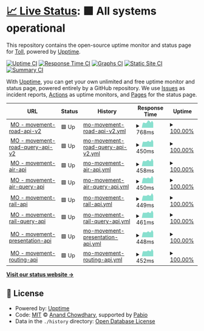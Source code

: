 # [📈 Live Status](https://demo.upptime.js.org): <!--live status--> **🟩 All systems operational**

This repository contains the open-source uptime monitor and status page for [Toll](https://www.toll.no), powered by [Upptime](https://github.com/upptime/upptime).

[![Uptime CI](https://github.com/toll/toll-api-status/workflows/Uptime%20CI/badge.svg)](https://github.com/toll/toll-api-status/actions?query=workflow%3A%22Uptime+CI%22)
[![Response Time CI](https://github.com/toll/toll-api-status/workflows/Response%20Time%20CI/badge.svg)](https://github.com/toll/toll-api-status/actions?query=workflow%3A%22Response+Time+CI%22)
[![Graphs CI](https://github.com/toll/toll-api-status/workflows/Graphs%20CI/badge.svg)](https://github.com/toll/toll-api-status/actions?query=workflow%3A%22Graphs+CI%22)
[![Static Site CI](https://github.com/toll/toll-api-status/workflows/Static%20Site%20CI/badge.svg)](https://github.com/toll/toll-api-status/actions?query=workflow%3A%22Static+Site+CI%22)
[![Summary CI](https://github.com/toll/toll-api-status/workflows/Summary%20CI/badge.svg)](https://github.com/toll/toll-api-status/actions?query=workflow%3A%22Summary+CI%22)

With [Upptime](https://upptime.js.org), you can get your own unlimited and free uptime monitor and status page, powered entirely by a GitHub repository. We use [Issues](https://github.com/toll/toll-api-status/issues) as incident reports, [Actions](https://github.com/toll/toll-api-status/actions) as uptime monitors, and [Pages](https://demo.upptime.js.org) for the status page.

<!--start: status pages-->
<!-- This summary is generated by Upptime (https://github.com/upptime/upptime) -->
<!-- Do not edit this manually, your changes will be overwritten -->
<!-- prettier-ignore -->
| URL | Status | History | Response Time | Uptime |
| --- | ------ | ------- | ------------- | ------ |
| <img alt="" src="https://icons.duckduckgo.com/ip3/api.toll.no.ico" height="13"> [MO - movement-road-api-v2](https://api.toll.no/api/movement/road/v2/swagger-ui/index.html) | 🟩 Up | [mo-movement-road-api-v2.yml](https://github.com/toll/toll-api-status/commits/HEAD/history/mo-movement-road-api-v2.yml) | <details><summary><img alt="Response time graph" src="./graphs/mo-movement-road-api-v2/response-time-week.png" height="20"> 768ms</summary><br><a href="https://demo.upptime.js.org/history/mo-movement-road-api-v2"><img alt="Response time 768" src="https://img.shields.io/endpoint?url=https%3A%2F%2Fraw.githubusercontent.com%2Ftoll%2Ftoll-api-status%2FHEAD%2Fapi%2Fmo-movement-road-api-v2%2Fresponse-time.json"></a><br><a href="https://demo.upptime.js.org/history/mo-movement-road-api-v2"><img alt="24-hour response time 768" src="https://img.shields.io/endpoint?url=https%3A%2F%2Fraw.githubusercontent.com%2Ftoll%2Ftoll-api-status%2FHEAD%2Fapi%2Fmo-movement-road-api-v2%2Fresponse-time-day.json"></a><br><a href="https://demo.upptime.js.org/history/mo-movement-road-api-v2"><img alt="7-day response time 768" src="https://img.shields.io/endpoint?url=https%3A%2F%2Fraw.githubusercontent.com%2Ftoll%2Ftoll-api-status%2FHEAD%2Fapi%2Fmo-movement-road-api-v2%2Fresponse-time-week.json"></a><br><a href="https://demo.upptime.js.org/history/mo-movement-road-api-v2"><img alt="30-day response time 768" src="https://img.shields.io/endpoint?url=https%3A%2F%2Fraw.githubusercontent.com%2Ftoll%2Ftoll-api-status%2FHEAD%2Fapi%2Fmo-movement-road-api-v2%2Fresponse-time-month.json"></a><br><a href="https://demo.upptime.js.org/history/mo-movement-road-api-v2"><img alt="1-year response time 768" src="https://img.shields.io/endpoint?url=https%3A%2F%2Fraw.githubusercontent.com%2Ftoll%2Ftoll-api-status%2FHEAD%2Fapi%2Fmo-movement-road-api-v2%2Fresponse-time-year.json"></a></details> | <details><summary><a href="https://demo.upptime.js.org/history/mo-movement-road-api-v2">100.00%</a></summary><a href="https://demo.upptime.js.org/history/mo-movement-road-api-v2"><img alt="All-time uptime 100.00%" src="https://img.shields.io/endpoint?url=https%3A%2F%2Fraw.githubusercontent.com%2Ftoll%2Ftoll-api-status%2FHEAD%2Fapi%2Fmo-movement-road-api-v2%2Fuptime.json"></a><br><a href="https://demo.upptime.js.org/history/mo-movement-road-api-v2"><img alt="24-hour uptime 100.00%" src="https://img.shields.io/endpoint?url=https%3A%2F%2Fraw.githubusercontent.com%2Ftoll%2Ftoll-api-status%2FHEAD%2Fapi%2Fmo-movement-road-api-v2%2Fuptime-day.json"></a><br><a href="https://demo.upptime.js.org/history/mo-movement-road-api-v2"><img alt="7-day uptime 100.00%" src="https://img.shields.io/endpoint?url=https%3A%2F%2Fraw.githubusercontent.com%2Ftoll%2Ftoll-api-status%2FHEAD%2Fapi%2Fmo-movement-road-api-v2%2Fuptime-week.json"></a><br><a href="https://demo.upptime.js.org/history/mo-movement-road-api-v2"><img alt="30-day uptime 100.00%" src="https://img.shields.io/endpoint?url=https%3A%2F%2Fraw.githubusercontent.com%2Ftoll%2Ftoll-api-status%2FHEAD%2Fapi%2Fmo-movement-road-api-v2%2Fuptime-month.json"></a><br><a href="https://demo.upptime.js.org/history/mo-movement-road-api-v2"><img alt="1-year uptime 100.00%" src="https://img.shields.io/endpoint?url=https%3A%2F%2Fraw.githubusercontent.com%2Ftoll%2Ftoll-api-status%2FHEAD%2Fapi%2Fmo-movement-road-api-v2%2Fuptime-year.json"></a></details>
| <img alt="" src="https://icons.duckduckgo.com/ip3/api.toll.no.ico" height="13"> [MO - movement-road-query-api-v2](https://api.toll.no/api/movement/road/status/v2/swagger-ui/index.html) | 🟩 Up | [mo-movement-road-query-api-v2.yml](https://github.com/toll/toll-api-status/commits/HEAD/history/mo-movement-road-query-api-v2.yml) | <details><summary><img alt="Response time graph" src="./graphs/mo-movement-road-query-api-v2/response-time-week.png" height="20"> 450ms</summary><br><a href="https://demo.upptime.js.org/history/mo-movement-road-query-api-v2"><img alt="Response time 450" src="https://img.shields.io/endpoint?url=https%3A%2F%2Fraw.githubusercontent.com%2Ftoll%2Ftoll-api-status%2FHEAD%2Fapi%2Fmo-movement-road-query-api-v2%2Fresponse-time.json"></a><br><a href="https://demo.upptime.js.org/history/mo-movement-road-query-api-v2"><img alt="24-hour response time 450" src="https://img.shields.io/endpoint?url=https%3A%2F%2Fraw.githubusercontent.com%2Ftoll%2Ftoll-api-status%2FHEAD%2Fapi%2Fmo-movement-road-query-api-v2%2Fresponse-time-day.json"></a><br><a href="https://demo.upptime.js.org/history/mo-movement-road-query-api-v2"><img alt="7-day response time 450" src="https://img.shields.io/endpoint?url=https%3A%2F%2Fraw.githubusercontent.com%2Ftoll%2Ftoll-api-status%2FHEAD%2Fapi%2Fmo-movement-road-query-api-v2%2Fresponse-time-week.json"></a><br><a href="https://demo.upptime.js.org/history/mo-movement-road-query-api-v2"><img alt="30-day response time 450" src="https://img.shields.io/endpoint?url=https%3A%2F%2Fraw.githubusercontent.com%2Ftoll%2Ftoll-api-status%2FHEAD%2Fapi%2Fmo-movement-road-query-api-v2%2Fresponse-time-month.json"></a><br><a href="https://demo.upptime.js.org/history/mo-movement-road-query-api-v2"><img alt="1-year response time 450" src="https://img.shields.io/endpoint?url=https%3A%2F%2Fraw.githubusercontent.com%2Ftoll%2Ftoll-api-status%2FHEAD%2Fapi%2Fmo-movement-road-query-api-v2%2Fresponse-time-year.json"></a></details> | <details><summary><a href="https://demo.upptime.js.org/history/mo-movement-road-query-api-v2">100.00%</a></summary><a href="https://demo.upptime.js.org/history/mo-movement-road-query-api-v2"><img alt="All-time uptime 100.00%" src="https://img.shields.io/endpoint?url=https%3A%2F%2Fraw.githubusercontent.com%2Ftoll%2Ftoll-api-status%2FHEAD%2Fapi%2Fmo-movement-road-query-api-v2%2Fuptime.json"></a><br><a href="https://demo.upptime.js.org/history/mo-movement-road-query-api-v2"><img alt="24-hour uptime 100.00%" src="https://img.shields.io/endpoint?url=https%3A%2F%2Fraw.githubusercontent.com%2Ftoll%2Ftoll-api-status%2FHEAD%2Fapi%2Fmo-movement-road-query-api-v2%2Fuptime-day.json"></a><br><a href="https://demo.upptime.js.org/history/mo-movement-road-query-api-v2"><img alt="7-day uptime 100.00%" src="https://img.shields.io/endpoint?url=https%3A%2F%2Fraw.githubusercontent.com%2Ftoll%2Ftoll-api-status%2FHEAD%2Fapi%2Fmo-movement-road-query-api-v2%2Fuptime-week.json"></a><br><a href="https://demo.upptime.js.org/history/mo-movement-road-query-api-v2"><img alt="30-day uptime 100.00%" src="https://img.shields.io/endpoint?url=https%3A%2F%2Fraw.githubusercontent.com%2Ftoll%2Ftoll-api-status%2FHEAD%2Fapi%2Fmo-movement-road-query-api-v2%2Fuptime-month.json"></a><br><a href="https://demo.upptime.js.org/history/mo-movement-road-query-api-v2"><img alt="1-year uptime 100.00%" src="https://img.shields.io/endpoint?url=https%3A%2F%2Fraw.githubusercontent.com%2Ftoll%2Ftoll-api-status%2FHEAD%2Fapi%2Fmo-movement-road-query-api-v2%2Fuptime-year.json"></a></details>
| <img alt="" src="https://icons.duckduckgo.com/ip3/api.toll.no.ico" height="13"> [MO - movement-air-api](https://api.toll.no/api/movement/air/v1/swagger-ui/index.html) | 🟩 Up | [mo-movement-air-api.yml](https://github.com/toll/toll-api-status/commits/HEAD/history/mo-movement-air-api.yml) | <details><summary><img alt="Response time graph" src="./graphs/mo-movement-air-api/response-time-week.png" height="20"> 458ms</summary><br><a href="https://demo.upptime.js.org/history/mo-movement-air-api"><img alt="Response time 458" src="https://img.shields.io/endpoint?url=https%3A%2F%2Fraw.githubusercontent.com%2Ftoll%2Ftoll-api-status%2FHEAD%2Fapi%2Fmo-movement-air-api%2Fresponse-time.json"></a><br><a href="https://demo.upptime.js.org/history/mo-movement-air-api"><img alt="24-hour response time 458" src="https://img.shields.io/endpoint?url=https%3A%2F%2Fraw.githubusercontent.com%2Ftoll%2Ftoll-api-status%2FHEAD%2Fapi%2Fmo-movement-air-api%2Fresponse-time-day.json"></a><br><a href="https://demo.upptime.js.org/history/mo-movement-air-api"><img alt="7-day response time 458" src="https://img.shields.io/endpoint?url=https%3A%2F%2Fraw.githubusercontent.com%2Ftoll%2Ftoll-api-status%2FHEAD%2Fapi%2Fmo-movement-air-api%2Fresponse-time-week.json"></a><br><a href="https://demo.upptime.js.org/history/mo-movement-air-api"><img alt="30-day response time 458" src="https://img.shields.io/endpoint?url=https%3A%2F%2Fraw.githubusercontent.com%2Ftoll%2Ftoll-api-status%2FHEAD%2Fapi%2Fmo-movement-air-api%2Fresponse-time-month.json"></a><br><a href="https://demo.upptime.js.org/history/mo-movement-air-api"><img alt="1-year response time 458" src="https://img.shields.io/endpoint?url=https%3A%2F%2Fraw.githubusercontent.com%2Ftoll%2Ftoll-api-status%2FHEAD%2Fapi%2Fmo-movement-air-api%2Fresponse-time-year.json"></a></details> | <details><summary><a href="https://demo.upptime.js.org/history/mo-movement-air-api">100.00%</a></summary><a href="https://demo.upptime.js.org/history/mo-movement-air-api"><img alt="All-time uptime 100.00%" src="https://img.shields.io/endpoint?url=https%3A%2F%2Fraw.githubusercontent.com%2Ftoll%2Ftoll-api-status%2FHEAD%2Fapi%2Fmo-movement-air-api%2Fuptime.json"></a><br><a href="https://demo.upptime.js.org/history/mo-movement-air-api"><img alt="24-hour uptime 100.00%" src="https://img.shields.io/endpoint?url=https%3A%2F%2Fraw.githubusercontent.com%2Ftoll%2Ftoll-api-status%2FHEAD%2Fapi%2Fmo-movement-air-api%2Fuptime-day.json"></a><br><a href="https://demo.upptime.js.org/history/mo-movement-air-api"><img alt="7-day uptime 100.00%" src="https://img.shields.io/endpoint?url=https%3A%2F%2Fraw.githubusercontent.com%2Ftoll%2Ftoll-api-status%2FHEAD%2Fapi%2Fmo-movement-air-api%2Fuptime-week.json"></a><br><a href="https://demo.upptime.js.org/history/mo-movement-air-api"><img alt="30-day uptime 100.00%" src="https://img.shields.io/endpoint?url=https%3A%2F%2Fraw.githubusercontent.com%2Ftoll%2Ftoll-api-status%2FHEAD%2Fapi%2Fmo-movement-air-api%2Fuptime-month.json"></a><br><a href="https://demo.upptime.js.org/history/mo-movement-air-api"><img alt="1-year uptime 100.00%" src="https://img.shields.io/endpoint?url=https%3A%2F%2Fraw.githubusercontent.com%2Ftoll%2Ftoll-api-status%2FHEAD%2Fapi%2Fmo-movement-air-api%2Fuptime-year.json"></a></details>
| <img alt="" src="https://icons.duckduckgo.com/ip3/api.toll.no.ico" height="13"> [MO - movement-air-query-api](https://api.toll.no/api/movement/air/status/v1/swagger-ui/index.html) | 🟩 Up | [mo-movement-air-query-api.yml](https://github.com/toll/toll-api-status/commits/HEAD/history/mo-movement-air-query-api.yml) | <details><summary><img alt="Response time graph" src="./graphs/mo-movement-air-query-api/response-time-week.png" height="20"> 450ms</summary><br><a href="https://demo.upptime.js.org/history/mo-movement-air-query-api"><img alt="Response time 450" src="https://img.shields.io/endpoint?url=https%3A%2F%2Fraw.githubusercontent.com%2Ftoll%2Ftoll-api-status%2FHEAD%2Fapi%2Fmo-movement-air-query-api%2Fresponse-time.json"></a><br><a href="https://demo.upptime.js.org/history/mo-movement-air-query-api"><img alt="24-hour response time 450" src="https://img.shields.io/endpoint?url=https%3A%2F%2Fraw.githubusercontent.com%2Ftoll%2Ftoll-api-status%2FHEAD%2Fapi%2Fmo-movement-air-query-api%2Fresponse-time-day.json"></a><br><a href="https://demo.upptime.js.org/history/mo-movement-air-query-api"><img alt="7-day response time 450" src="https://img.shields.io/endpoint?url=https%3A%2F%2Fraw.githubusercontent.com%2Ftoll%2Ftoll-api-status%2FHEAD%2Fapi%2Fmo-movement-air-query-api%2Fresponse-time-week.json"></a><br><a href="https://demo.upptime.js.org/history/mo-movement-air-query-api"><img alt="30-day response time 450" src="https://img.shields.io/endpoint?url=https%3A%2F%2Fraw.githubusercontent.com%2Ftoll%2Ftoll-api-status%2FHEAD%2Fapi%2Fmo-movement-air-query-api%2Fresponse-time-month.json"></a><br><a href="https://demo.upptime.js.org/history/mo-movement-air-query-api"><img alt="1-year response time 450" src="https://img.shields.io/endpoint?url=https%3A%2F%2Fraw.githubusercontent.com%2Ftoll%2Ftoll-api-status%2FHEAD%2Fapi%2Fmo-movement-air-query-api%2Fresponse-time-year.json"></a></details> | <details><summary><a href="https://demo.upptime.js.org/history/mo-movement-air-query-api">100.00%</a></summary><a href="https://demo.upptime.js.org/history/mo-movement-air-query-api"><img alt="All-time uptime 100.00%" src="https://img.shields.io/endpoint?url=https%3A%2F%2Fraw.githubusercontent.com%2Ftoll%2Ftoll-api-status%2FHEAD%2Fapi%2Fmo-movement-air-query-api%2Fuptime.json"></a><br><a href="https://demo.upptime.js.org/history/mo-movement-air-query-api"><img alt="24-hour uptime 100.00%" src="https://img.shields.io/endpoint?url=https%3A%2F%2Fraw.githubusercontent.com%2Ftoll%2Ftoll-api-status%2FHEAD%2Fapi%2Fmo-movement-air-query-api%2Fuptime-day.json"></a><br><a href="https://demo.upptime.js.org/history/mo-movement-air-query-api"><img alt="7-day uptime 100.00%" src="https://img.shields.io/endpoint?url=https%3A%2F%2Fraw.githubusercontent.com%2Ftoll%2Ftoll-api-status%2FHEAD%2Fapi%2Fmo-movement-air-query-api%2Fuptime-week.json"></a><br><a href="https://demo.upptime.js.org/history/mo-movement-air-query-api"><img alt="30-day uptime 100.00%" src="https://img.shields.io/endpoint?url=https%3A%2F%2Fraw.githubusercontent.com%2Ftoll%2Ftoll-api-status%2FHEAD%2Fapi%2Fmo-movement-air-query-api%2Fuptime-month.json"></a><br><a href="https://demo.upptime.js.org/history/mo-movement-air-query-api"><img alt="1-year uptime 100.00%" src="https://img.shields.io/endpoint?url=https%3A%2F%2Fraw.githubusercontent.com%2Ftoll%2Ftoll-api-status%2FHEAD%2Fapi%2Fmo-movement-air-query-api%2Fuptime-year.json"></a></details>
| <img alt="" src="https://icons.duckduckgo.com/ip3/api.toll.no.ico" height="13"> [MO - movement-rail-api](https://api.toll.no/api/movement/rail/v1/swagger-ui/index.html) | 🟩 Up | [mo-movement-rail-api.yml](https://github.com/toll/toll-api-status/commits/HEAD/history/mo-movement-rail-api.yml) | <details><summary><img alt="Response time graph" src="./graphs/mo-movement-rail-api/response-time-week.png" height="20"> 449ms</summary><br><a href="https://demo.upptime.js.org/history/mo-movement-rail-api"><img alt="Response time 449" src="https://img.shields.io/endpoint?url=https%3A%2F%2Fraw.githubusercontent.com%2Ftoll%2Ftoll-api-status%2FHEAD%2Fapi%2Fmo-movement-rail-api%2Fresponse-time.json"></a><br><a href="https://demo.upptime.js.org/history/mo-movement-rail-api"><img alt="24-hour response time 449" src="https://img.shields.io/endpoint?url=https%3A%2F%2Fraw.githubusercontent.com%2Ftoll%2Ftoll-api-status%2FHEAD%2Fapi%2Fmo-movement-rail-api%2Fresponse-time-day.json"></a><br><a href="https://demo.upptime.js.org/history/mo-movement-rail-api"><img alt="7-day response time 449" src="https://img.shields.io/endpoint?url=https%3A%2F%2Fraw.githubusercontent.com%2Ftoll%2Ftoll-api-status%2FHEAD%2Fapi%2Fmo-movement-rail-api%2Fresponse-time-week.json"></a><br><a href="https://demo.upptime.js.org/history/mo-movement-rail-api"><img alt="30-day response time 449" src="https://img.shields.io/endpoint?url=https%3A%2F%2Fraw.githubusercontent.com%2Ftoll%2Ftoll-api-status%2FHEAD%2Fapi%2Fmo-movement-rail-api%2Fresponse-time-month.json"></a><br><a href="https://demo.upptime.js.org/history/mo-movement-rail-api"><img alt="1-year response time 449" src="https://img.shields.io/endpoint?url=https%3A%2F%2Fraw.githubusercontent.com%2Ftoll%2Ftoll-api-status%2FHEAD%2Fapi%2Fmo-movement-rail-api%2Fresponse-time-year.json"></a></details> | <details><summary><a href="https://demo.upptime.js.org/history/mo-movement-rail-api">100.00%</a></summary><a href="https://demo.upptime.js.org/history/mo-movement-rail-api"><img alt="All-time uptime 100.00%" src="https://img.shields.io/endpoint?url=https%3A%2F%2Fraw.githubusercontent.com%2Ftoll%2Ftoll-api-status%2FHEAD%2Fapi%2Fmo-movement-rail-api%2Fuptime.json"></a><br><a href="https://demo.upptime.js.org/history/mo-movement-rail-api"><img alt="24-hour uptime 100.00%" src="https://img.shields.io/endpoint?url=https%3A%2F%2Fraw.githubusercontent.com%2Ftoll%2Ftoll-api-status%2FHEAD%2Fapi%2Fmo-movement-rail-api%2Fuptime-day.json"></a><br><a href="https://demo.upptime.js.org/history/mo-movement-rail-api"><img alt="7-day uptime 100.00%" src="https://img.shields.io/endpoint?url=https%3A%2F%2Fraw.githubusercontent.com%2Ftoll%2Ftoll-api-status%2FHEAD%2Fapi%2Fmo-movement-rail-api%2Fuptime-week.json"></a><br><a href="https://demo.upptime.js.org/history/mo-movement-rail-api"><img alt="30-day uptime 100.00%" src="https://img.shields.io/endpoint?url=https%3A%2F%2Fraw.githubusercontent.com%2Ftoll%2Ftoll-api-status%2FHEAD%2Fapi%2Fmo-movement-rail-api%2Fuptime-month.json"></a><br><a href="https://demo.upptime.js.org/history/mo-movement-rail-api"><img alt="1-year uptime 100.00%" src="https://img.shields.io/endpoint?url=https%3A%2F%2Fraw.githubusercontent.com%2Ftoll%2Ftoll-api-status%2FHEAD%2Fapi%2Fmo-movement-rail-api%2Fuptime-year.json"></a></details>
| <img alt="" src="https://icons.duckduckgo.com/ip3/api.toll.no.ico" height="13"> [MO - movement-rail-query-api](https://api.toll.no/api/movement/rail/status/v1/swagger-ui/index.html) | 🟩 Up | [mo-movement-rail-query-api.yml](https://github.com/toll/toll-api-status/commits/HEAD/history/mo-movement-rail-query-api.yml) | <details><summary><img alt="Response time graph" src="./graphs/mo-movement-rail-query-api/response-time-week.png" height="20"> 461ms</summary><br><a href="https://demo.upptime.js.org/history/mo-movement-rail-query-api"><img alt="Response time 461" src="https://img.shields.io/endpoint?url=https%3A%2F%2Fraw.githubusercontent.com%2Ftoll%2Ftoll-api-status%2FHEAD%2Fapi%2Fmo-movement-rail-query-api%2Fresponse-time.json"></a><br><a href="https://demo.upptime.js.org/history/mo-movement-rail-query-api"><img alt="24-hour response time 461" src="https://img.shields.io/endpoint?url=https%3A%2F%2Fraw.githubusercontent.com%2Ftoll%2Ftoll-api-status%2FHEAD%2Fapi%2Fmo-movement-rail-query-api%2Fresponse-time-day.json"></a><br><a href="https://demo.upptime.js.org/history/mo-movement-rail-query-api"><img alt="7-day response time 461" src="https://img.shields.io/endpoint?url=https%3A%2F%2Fraw.githubusercontent.com%2Ftoll%2Ftoll-api-status%2FHEAD%2Fapi%2Fmo-movement-rail-query-api%2Fresponse-time-week.json"></a><br><a href="https://demo.upptime.js.org/history/mo-movement-rail-query-api"><img alt="30-day response time 461" src="https://img.shields.io/endpoint?url=https%3A%2F%2Fraw.githubusercontent.com%2Ftoll%2Ftoll-api-status%2FHEAD%2Fapi%2Fmo-movement-rail-query-api%2Fresponse-time-month.json"></a><br><a href="https://demo.upptime.js.org/history/mo-movement-rail-query-api"><img alt="1-year response time 461" src="https://img.shields.io/endpoint?url=https%3A%2F%2Fraw.githubusercontent.com%2Ftoll%2Ftoll-api-status%2FHEAD%2Fapi%2Fmo-movement-rail-query-api%2Fresponse-time-year.json"></a></details> | <details><summary><a href="https://demo.upptime.js.org/history/mo-movement-rail-query-api">100.00%</a></summary><a href="https://demo.upptime.js.org/history/mo-movement-rail-query-api"><img alt="All-time uptime 100.00%" src="https://img.shields.io/endpoint?url=https%3A%2F%2Fraw.githubusercontent.com%2Ftoll%2Ftoll-api-status%2FHEAD%2Fapi%2Fmo-movement-rail-query-api%2Fuptime.json"></a><br><a href="https://demo.upptime.js.org/history/mo-movement-rail-query-api"><img alt="24-hour uptime 100.00%" src="https://img.shields.io/endpoint?url=https%3A%2F%2Fraw.githubusercontent.com%2Ftoll%2Ftoll-api-status%2FHEAD%2Fapi%2Fmo-movement-rail-query-api%2Fuptime-day.json"></a><br><a href="https://demo.upptime.js.org/history/mo-movement-rail-query-api"><img alt="7-day uptime 100.00%" src="https://img.shields.io/endpoint?url=https%3A%2F%2Fraw.githubusercontent.com%2Ftoll%2Ftoll-api-status%2FHEAD%2Fapi%2Fmo-movement-rail-query-api%2Fuptime-week.json"></a><br><a href="https://demo.upptime.js.org/history/mo-movement-rail-query-api"><img alt="30-day uptime 100.00%" src="https://img.shields.io/endpoint?url=https%3A%2F%2Fraw.githubusercontent.com%2Ftoll%2Ftoll-api-status%2FHEAD%2Fapi%2Fmo-movement-rail-query-api%2Fuptime-month.json"></a><br><a href="https://demo.upptime.js.org/history/mo-movement-rail-query-api"><img alt="1-year uptime 100.00%" src="https://img.shields.io/endpoint?url=https%3A%2F%2Fraw.githubusercontent.com%2Ftoll%2Ftoll-api-status%2FHEAD%2Fapi%2Fmo-movement-rail-query-api%2Fuptime-year.json"></a></details>
| <img alt="" src="https://icons.duckduckgo.com/ip3/api.toll.no.ico" height="13"> [MO - movement-presentation-api](https://api.toll.no/api/movement/presentation/v1/swagger-ui/index.html) | 🟩 Up | [mo-movement-presentation-api.yml](https://github.com/toll/toll-api-status/commits/HEAD/history/mo-movement-presentation-api.yml) | <details><summary><img alt="Response time graph" src="./graphs/mo-movement-presentation-api/response-time-week.png" height="20"> 448ms</summary><br><a href="https://demo.upptime.js.org/history/mo-movement-presentation-api"><img alt="Response time 448" src="https://img.shields.io/endpoint?url=https%3A%2F%2Fraw.githubusercontent.com%2Ftoll%2Ftoll-api-status%2FHEAD%2Fapi%2Fmo-movement-presentation-api%2Fresponse-time.json"></a><br><a href="https://demo.upptime.js.org/history/mo-movement-presentation-api"><img alt="24-hour response time 448" src="https://img.shields.io/endpoint?url=https%3A%2F%2Fraw.githubusercontent.com%2Ftoll%2Ftoll-api-status%2FHEAD%2Fapi%2Fmo-movement-presentation-api%2Fresponse-time-day.json"></a><br><a href="https://demo.upptime.js.org/history/mo-movement-presentation-api"><img alt="7-day response time 448" src="https://img.shields.io/endpoint?url=https%3A%2F%2Fraw.githubusercontent.com%2Ftoll%2Ftoll-api-status%2FHEAD%2Fapi%2Fmo-movement-presentation-api%2Fresponse-time-week.json"></a><br><a href="https://demo.upptime.js.org/history/mo-movement-presentation-api"><img alt="30-day response time 448" src="https://img.shields.io/endpoint?url=https%3A%2F%2Fraw.githubusercontent.com%2Ftoll%2Ftoll-api-status%2FHEAD%2Fapi%2Fmo-movement-presentation-api%2Fresponse-time-month.json"></a><br><a href="https://demo.upptime.js.org/history/mo-movement-presentation-api"><img alt="1-year response time 448" src="https://img.shields.io/endpoint?url=https%3A%2F%2Fraw.githubusercontent.com%2Ftoll%2Ftoll-api-status%2FHEAD%2Fapi%2Fmo-movement-presentation-api%2Fresponse-time-year.json"></a></details> | <details><summary><a href="https://demo.upptime.js.org/history/mo-movement-presentation-api">100.00%</a></summary><a href="https://demo.upptime.js.org/history/mo-movement-presentation-api"><img alt="All-time uptime 100.00%" src="https://img.shields.io/endpoint?url=https%3A%2F%2Fraw.githubusercontent.com%2Ftoll%2Ftoll-api-status%2FHEAD%2Fapi%2Fmo-movement-presentation-api%2Fuptime.json"></a><br><a href="https://demo.upptime.js.org/history/mo-movement-presentation-api"><img alt="24-hour uptime 100.00%" src="https://img.shields.io/endpoint?url=https%3A%2F%2Fraw.githubusercontent.com%2Ftoll%2Ftoll-api-status%2FHEAD%2Fapi%2Fmo-movement-presentation-api%2Fuptime-day.json"></a><br><a href="https://demo.upptime.js.org/history/mo-movement-presentation-api"><img alt="7-day uptime 100.00%" src="https://img.shields.io/endpoint?url=https%3A%2F%2Fraw.githubusercontent.com%2Ftoll%2Ftoll-api-status%2FHEAD%2Fapi%2Fmo-movement-presentation-api%2Fuptime-week.json"></a><br><a href="https://demo.upptime.js.org/history/mo-movement-presentation-api"><img alt="30-day uptime 100.00%" src="https://img.shields.io/endpoint?url=https%3A%2F%2Fraw.githubusercontent.com%2Ftoll%2Ftoll-api-status%2FHEAD%2Fapi%2Fmo-movement-presentation-api%2Fuptime-month.json"></a><br><a href="https://demo.upptime.js.org/history/mo-movement-presentation-api"><img alt="1-year uptime 100.00%" src="https://img.shields.io/endpoint?url=https%3A%2F%2Fraw.githubusercontent.com%2Ftoll%2Ftoll-api-status%2FHEAD%2Fapi%2Fmo-movement-presentation-api%2Fuptime-year.json"></a></details>
| <img alt="" src="https://icons.duckduckgo.com/ip3/api.toll.no.ico" height="13"> [MO - movement-routing-api](https://api.toll.no/api/movement/routing/v1/swagger-ui/index.html) | 🟩 Up | [mo-movement-routing-api.yml](https://github.com/toll/toll-api-status/commits/HEAD/history/mo-movement-routing-api.yml) | <details><summary><img alt="Response time graph" src="./graphs/mo-movement-routing-api/response-time-week.png" height="20"> 452ms</summary><br><a href="https://demo.upptime.js.org/history/mo-movement-routing-api"><img alt="Response time 452" src="https://img.shields.io/endpoint?url=https%3A%2F%2Fraw.githubusercontent.com%2Ftoll%2Ftoll-api-status%2FHEAD%2Fapi%2Fmo-movement-routing-api%2Fresponse-time.json"></a><br><a href="https://demo.upptime.js.org/history/mo-movement-routing-api"><img alt="24-hour response time 452" src="https://img.shields.io/endpoint?url=https%3A%2F%2Fraw.githubusercontent.com%2Ftoll%2Ftoll-api-status%2FHEAD%2Fapi%2Fmo-movement-routing-api%2Fresponse-time-day.json"></a><br><a href="https://demo.upptime.js.org/history/mo-movement-routing-api"><img alt="7-day response time 452" src="https://img.shields.io/endpoint?url=https%3A%2F%2Fraw.githubusercontent.com%2Ftoll%2Ftoll-api-status%2FHEAD%2Fapi%2Fmo-movement-routing-api%2Fresponse-time-week.json"></a><br><a href="https://demo.upptime.js.org/history/mo-movement-routing-api"><img alt="30-day response time 452" src="https://img.shields.io/endpoint?url=https%3A%2F%2Fraw.githubusercontent.com%2Ftoll%2Ftoll-api-status%2FHEAD%2Fapi%2Fmo-movement-routing-api%2Fresponse-time-month.json"></a><br><a href="https://demo.upptime.js.org/history/mo-movement-routing-api"><img alt="1-year response time 452" src="https://img.shields.io/endpoint?url=https%3A%2F%2Fraw.githubusercontent.com%2Ftoll%2Ftoll-api-status%2FHEAD%2Fapi%2Fmo-movement-routing-api%2Fresponse-time-year.json"></a></details> | <details><summary><a href="https://demo.upptime.js.org/history/mo-movement-routing-api">100.00%</a></summary><a href="https://demo.upptime.js.org/history/mo-movement-routing-api"><img alt="All-time uptime 100.00%" src="https://img.shields.io/endpoint?url=https%3A%2F%2Fraw.githubusercontent.com%2Ftoll%2Ftoll-api-status%2FHEAD%2Fapi%2Fmo-movement-routing-api%2Fuptime.json"></a><br><a href="https://demo.upptime.js.org/history/mo-movement-routing-api"><img alt="24-hour uptime 100.00%" src="https://img.shields.io/endpoint?url=https%3A%2F%2Fraw.githubusercontent.com%2Ftoll%2Ftoll-api-status%2FHEAD%2Fapi%2Fmo-movement-routing-api%2Fuptime-day.json"></a><br><a href="https://demo.upptime.js.org/history/mo-movement-routing-api"><img alt="7-day uptime 100.00%" src="https://img.shields.io/endpoint?url=https%3A%2F%2Fraw.githubusercontent.com%2Ftoll%2Ftoll-api-status%2FHEAD%2Fapi%2Fmo-movement-routing-api%2Fuptime-week.json"></a><br><a href="https://demo.upptime.js.org/history/mo-movement-routing-api"><img alt="30-day uptime 100.00%" src="https://img.shields.io/endpoint?url=https%3A%2F%2Fraw.githubusercontent.com%2Ftoll%2Ftoll-api-status%2FHEAD%2Fapi%2Fmo-movement-routing-api%2Fuptime-month.json"></a><br><a href="https://demo.upptime.js.org/history/mo-movement-routing-api"><img alt="1-year uptime 100.00%" src="https://img.shields.io/endpoint?url=https%3A%2F%2Fraw.githubusercontent.com%2Ftoll%2Ftoll-api-status%2FHEAD%2Fapi%2Fmo-movement-routing-api%2Fuptime-year.json"></a></details>

<!--end: status pages-->

[**Visit our status website →**](https://demo.upptime.js.org)

## 📄 License

- Powered by: [Upptime](https://github.com/upptime/upptime)
- Code: [MIT](./LICENSE) © [Anand Chowdhary](https://anandchowdhary.com), supported by [Pabio](https://pabio.com)
- Data in the `./history` directory: [Open Database License](https://opendatacommons.org/licenses/odbl/1-0/)
